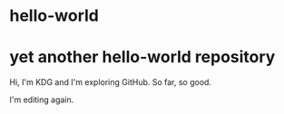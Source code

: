 # hello-world
# yet another hello-world repository

Hi, I'm KDG and I'm exploring GitHub. So far, so good.

I'm editing again.
